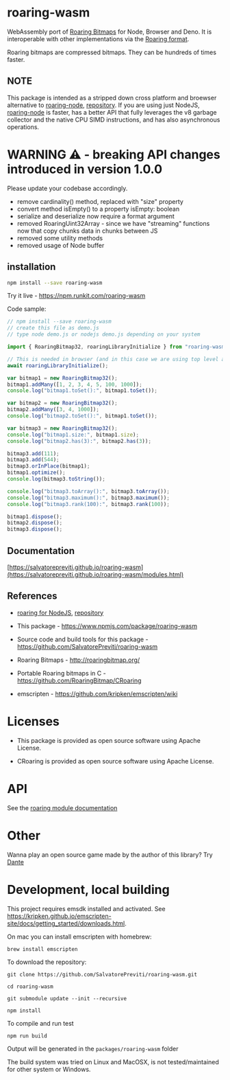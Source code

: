 # roaring-wasm

WebAssembly port of [Roaring Bitmaps](http://roaringbitmap.org) for Node, Browser and Deno.
It is interoperable with other implementations via the [Roaring format](https://github.com/RoaringBitmap/RoaringFormatSpec/).

Roaring bitmaps are compressed bitmaps. They can be hundreds of times faster.

## NOTE

This package is intended as a stripped down cross platform and broewser alternative to [roaring-node](https://www.npmjs.com/package/roaring), [repository](https://github.com/SalvatorePreviti/roaring-node).
If you are using just NodeJS, [roaring-node](https://github.com/SalvatorePreviti/roaring-node) is faster, has a better API that fully leverages the v8 garbage collector and the native CPU SIMD instructions, and has also asynchronous operations.

# WARNING ⚠️ - breaking API changes introduced in version 1.0.0

Please update your codebase accordingly.

- remove cardinality() method, replaced with "size" property
- convert method isEmpty() to a property isEmpty: boolean
- serialize and deserialize now require a format argument
- removed RoaringUint32Array - since we have "streaming" functions now that copy chunks data in chunks between JS
- removed some utility methods
- removed usage of Node buffer

## installation

```sh
npm install --save roaring-wasm
```

Try it live - <https://npm.runkit.com/roaring-wasm>

Code sample:

```javascript
// npm install --save roaring-wasm
// create this file as demo.js
// type node demo.js or nodejs demo.js depending on your system

import { RoaringBitmap32, roaringLibraryInitialize } from "roaring-wasm";

// This is needed in browser (and in this case we are using top level await), in nodejs this is not required.
await roaringLibraryInitialize();

var bitmap1 = new RoaringBitmap32();
bitmap1.addMany([1, 2, 3, 4, 5, 100, 1000]);
console.log("bitmap1.toSet():", bitmap1.toSet());

var bitmap2 = new RoaringBitmap32();
bitmap2.addMany([3, 4, 1000]);
console.log("bitmap2.toSet():", bitmap1.toSet());

var bitmap3 = new RoaringBitmap32();
console.log("bitmap1.size:", bitmap1.size);
console.log("bitmap2.has(3):", bitmap2.has(3));

bitmap3.add(111);
bitmap3.add(544);
bitmap3.orInPlace(bitmap1);
bitmap1.optimize();
console.log(bitmap3.toString());

console.log("bitmap3.toArray():", bitmap3.toArray());
console.log("bitmap3.maximum():", bitmap3.maximum());
console.log("bitmap3.rank(100):", bitmap3.rank(100));

bitmap1.dispose();
bitmap2.dispose();
bitmap3.dispose();
```

## Documentation

[https://salvatorepreviti.github.io/roaring-wasm](https://salvatorepreviti.github.io/roaring-wasm/modules.html)

## References

- [roaring for NodeJS](https://www.npmjs.com/package/roaring), [repository](https://github.com/SalvatorePreviti/roaring-node)

- This package - <https://www.npmjs.com/package/roaring-wasm>

- Source code and build tools for this package - <https://github.com/SalvatorePreviti/roaring-wasm>

- Roaring Bitmaps - <http://roaringbitmap.org/>

- Portable Roaring bitmaps in C - <https://github.com/RoaringBitmap/CRoaring>

- emscripten - <https://github.com/kripken/emscripten/wiki>

# Licenses

- This package is provided as open source software using Apache License.

- CRoaring is provided as open source software using Apache License.

# API

See the [roaring module documentation](https://salvatorepreviti.github.io/roaring-wasm/modules.html)

# Other

Wanna play an open source game made by the author of this library? Try [Dante](https://github.com/SalvatorePreviti/js13k-2022)

# Development, local building

This project requires emsdk installed and activated. See <https://kripken.github.io/emscripten-site/docs/getting_started/downloads.html>.

On mac you can install emscripten with homebrew:

```
brew install emscripten
```

To download the repository:

```
git clone https://github.com/SalvatorePreviti/roaring-wasm.git

cd roaring-wasm

git submodule update --init --recursive

npm install
```

To compile and run test

```
npm run build
```

Output will be generated in the `packages/roaring-wasm` folder

The build system was tried on Linux and MacOSX, is not tested/maintained for other system or Windows.
